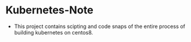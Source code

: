 # Kubernetes-Note
- This project contains scipting and code snaps of the entire process of building kubernetes on centos8.


